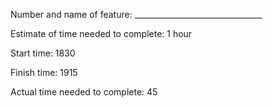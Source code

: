 Number and name of feature: ________________________________

Estimate of time needed to complete: 1 hour

Start time: 1830

Finish time: 1915

Actual time needed to complete: 45